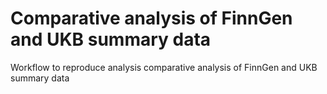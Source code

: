 # Comparative analysis of FinnGen and UKB summary data
Workflow to reproduce analysis comparative analysis of FinnGen and UKB summary data
